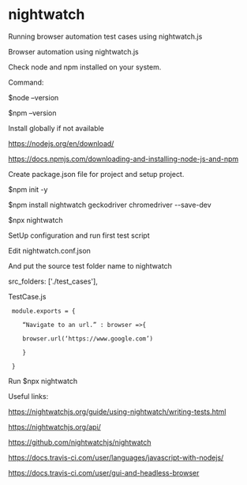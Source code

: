 # nightwatch
Running browser automation test cases using nightwatch.js


Browser automation using nightwatch.js 

 

Check node and npm installed on your system.  

Command: 

$node –version 

$npm –version 

 

Install globally if  not available 

https://nodejs.org/en/download/ 

https://docs.npmjs.com/downloading-and-installing-node-js-and-npm 

 

Create package.json file for project and setup project. 

$npm init -y 

$npm install nightwatch geckodriver chromedriver --save-dev 

$npx nightwatch 

 

SetUp configuration and run first test script 

 

Edit nightwatch.conf.json  

And put the source test folder name to nightwatch 

src_folders: ['./test_cases'], 

 

TestCase.js 

 

     module.exports = { 

        “Navigate to an url.” : browser =>{ 

        browser.url(‘https://www.google.com’) 

        } 

     } 

 

Run $npx nightwatch 

 

 

Useful links:  

 

https://nightwatchjs.org/guide/using-nightwatch/writing-tests.html 

https://nightwatchjs.org/api/ 

https://github.com/nightwatchjs/nightwatch 

https://docs.travis-ci.com/user/languages/javascript-with-nodejs/ 

https://docs.travis-ci.com/user/gui-and-headless-browser 

 
